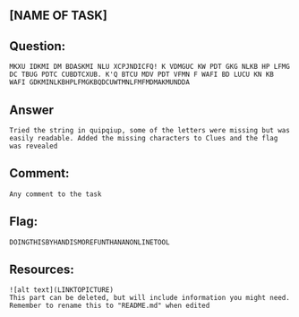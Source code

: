 [NAME OF TASK]
---
Question:
---
	MKXU IDKMI DM BDASKMI NLU XCPJNDICFQ! K VDMGUC KW PDT GKG NLKB HP LFMG DC TBUG PDTC CUBDTCXUB. K'Q BTCU MDV PDT VFMN F WAFI BD LUCU KN KB WAFI GDKMINLKBHPLFMGKBQDCUWTMNLFMFMDMAKMUNDDA
	

Answer
---
	Tried the string in quipqiup, some of the letters were missing but was easily readable. Added the missing characters to Clues and the flag was revealed


Comment:
---
	Any comment to the task

Flag:
---
	DOINGTHISBYHANDISMOREFUNTHANANONLINETOOL

Resources:
---
	![alt text](LINKTOPICTURE)
	This part can be deleted, but will include information you might need.
	Remember to rename this to "README.md" when edited
